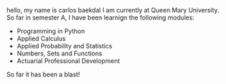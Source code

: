 hello, my name is carlos baekdal 
I am currently at Queen Mary University.
So far in semester A, I have been learnign the following modules:
- Programming in Python
- Applied Calculus
- Applied Probability and Statistics
- Numbers, Sets and Functions
- Actuarial Professional Development

So far it has been a blast!
